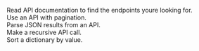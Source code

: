 Read API documentation to find the endpoints youre looking for.  
Use an API with pagination.  
Parse JSON results from an API.  
Make a recursive API call.  
Sort a dictionary by value.
